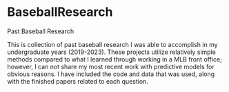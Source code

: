 # BaseballResearch
Past Baseball Research

This is collection of past baseball research I was able to accomplish in my undergraduate years (2019-2023). These projects utilize relatively simple
methods compared to what I learned through working in a MLB front office; however, I can not share my most recent work with 
predictive models for obvious reasons. I have included the code and data that was used, along with the finished papers related to each question. 
